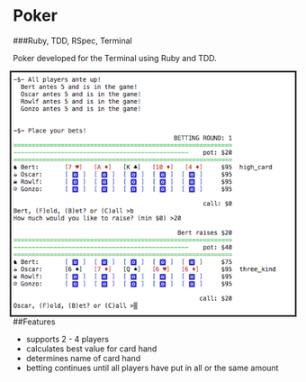 Poker
=====
###Ruby, TDD, RSpec, Terminal

Poker developed for the Terminal using Ruby and TDD. 


<img style="float: right; border: 3px solid #333" src="cover.png">

##Features
+ supports 2 - 4 players
+ calculates best value for card hand
+ determines name of card hand
+ betting continues until all players have put in all or the same amount 
